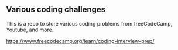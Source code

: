 ## Various coding challenges

This is a repo to store various coding problems from freeCodeCamp, Youtube, and more.

https://www.freecodecamp.org/learn/coding-interview-prep/